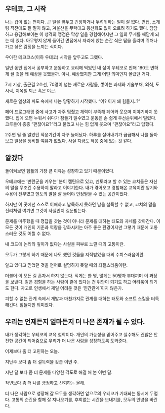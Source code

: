 ## 우테코, 그 시작

나는 겁이 없는 편이다. 큰 일을 앞두고 긴장하거나 두려워하는 일이 잘 없다. 면접, 소개팅 직전에도 잘 떨지 않고, 겨울산을 무턱대고 등산화도 없이 오르려 하기도 했다. 담담하고 용감해보이는 이 성격의 맹점은 막상 일을 경험해야지만 그 일의 무게를 깨닫게 되는 데 있다. 아무렇지 않게 들어간 면접에서 자리에 앉는 순간 식은 땀을 흘리며 뛰쳐나가고 싶은 감정을 느끼는 식이다.

우아한 테크코스(이하 우테코) 시작을 앞두고도 그랬다.

일년 동안 집에서 공부하고 운동하고 요리해 먹었던 내 삶이 우테코로 인해 180도 변하게 될 것을 왜 예상을 못했을까. 아니, 예상했지만 그게 어떤 의미인지 몰랐던 거다.

7시 기상, 출근길 2호선, 70명이 넘는 새로운 사람들, 쌓이는 과제와 기술부채, 외식, 도시락, 지옥철 퇴근 혹은 야근.

새로운 일상의 파도 속에서 나는 당황하기 시작했다. “어? 이거 왜 힘들지..?”

페어 프로그래밍 중에 사고가 자주 멈췄고 체력이 부족해 페어와 웃으며 이야기하지 못했다. 집에 오면 누워서 쉬다가 잠들기 일수였고 운동은 손 쉽게 우선순위에서 밀렸다. 크루들이 종종 “괜찮아요?”라고 물었고 나는 힘 없게 웃으며 “괜찮아요”라고 답했다.

2주면 될 줄 알았던 적응기간이 자꾸 늘어났다. 하루를 살아내기가 급급해서 나를 돌아보고 일상을 정비할 여유가 없었다. 사실 지금도 적응 중에 있는 것 같다.

## 알겠다

돌이켜보면 힘듦의 가장 큰 이유는 성장하고 있기 때문이었다.

우테코에는 ‘반란군을 키우는’ 분이 캡틴으로 있고, 멘토라고 할 수 있는 코치들은 자신의 말을 무조건 수용하지 말라고 이야기한다. 내가 겪어오고 경험해온 교육이란 암기와 수용이 전부였고 멘토의 말을 잘 들어야 인정받을 수 있는 공간이었다.

하지만 이 곳에선 스스로 이해하고 납득하지 못하면 남을 설득할 수 없고, 코치의 말을 진리처럼 여기면 그것이 사실인지 질문받는다.

문제를 마주했을 때 정답을 찾는 것이 아니라 문제를 대하는 태도와 자세를 찾아간다.
이 모든 것이 개인의 기준과 역량을 강화시키는 아주 좋은 환경이지만 그렇기 때문에 고통스러운 것도 어쩔 수 없다.

내 코드에 논리와 깊이가 없다는 사실을 피부로 느낄 때의 고통이란.

모두가 그렇게 하기 때문에 나도 했던 것들을 지적받았을 때의 수치스러움이란.

알고 있다고 믿었던 것을 언어로 설명하지 못할 때의 좌절스러움이란.

더불어 이 모든 걸 혼자서 하지 않는다. 적게는 한 명, 많게는 50명과 부대끼며 이 과정을 보낸다.
같은 경험을 하는 사람이 곁에 있다는 건 위안이 되기도 하고 어려움이 되기도 한다. 자고로 인생에서 제일 어려운 것은 ‘인간관계’이지 않은가.

피할 수 없는 관계 속에서 개발과 마찬가지로 관계를 대하는 태도와 소프트 스킬을 터득해간다. 힘들지만 의미있다.

## 우리는 언제든지 얼마든지 더 나은 존재가 될 수 있다.

내가 생각하는 우테코의 교육 철학이다. 개인의 가능성을 믿어주고 실수해도 괜찮은 안전한 공간이 되어줌으로 우리가 더 나은 사람을 성장하도록 도와준다.

어제보다 좀 더 고민하는 오늘.

지난주 보다 좀 더 설득력을 갖춘 이번 주.

지난 달 보다 좀 더 문제를 다양한 각도로 해결 해 본 이번 달.

작년보다 좀 더 나를 긍정하고 신뢰하는 올해.

더 나은 사람으로 성장해 갈 모두를 생각하면 앞으로의 우테코가 기대되는 동시에 두렵다. 고통의 순간을 함께 잘 지나오기를, 후회없는 시간을 보내기를, 모두의 안녕을 바란다.
